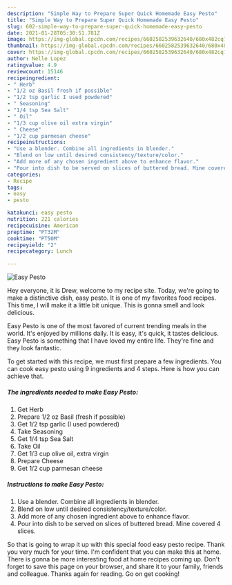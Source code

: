 ```yaml
---
description: "Simple Way to Prepare Super Quick Homemade Easy Pesto"
title: "Simple Way to Prepare Super Quick Homemade Easy Pesto"
slug: 602-simple-way-to-prepare-super-quick-homemade-easy-pesto
date: 2021-01-28T05:30:51.781Z
image: https://img-global.cpcdn.com/recipes/6602582539632640/680x482cq70/easy-pesto-recipe-main-photo.jpg
thumbnail: https://img-global.cpcdn.com/recipes/6602582539632640/680x482cq70/easy-pesto-recipe-main-photo.jpg
cover: https://img-global.cpcdn.com/recipes/6602582539632640/680x482cq70/easy-pesto-recipe-main-photo.jpg
author: Nelle Lopez
ratingvalue: 4.9
reviewcount: 15146
recipeingredient:
- " Herb"
- "1/2 oz Basil fresh if possible"
- "1/2 tsp garlic I used powdered"
- " Seasoning"
- "1/4 tsp Sea Salt"
- " Oil"
- "1/3 cup olive oil extra virgin"
- " Cheese"
- "1/2 cup parmesan cheese"
recipeinstructions:
- "Use a blender. Combine all ingredients in blender."
- "Blend on low until desired consistency/texture/color."
- "Add more of any chosen ingredient above to enhance flavor."
- "Pour into dish to be served on slices of buttered bread. Mine covered 4 slices."
categories:
- Recipe
tags:
- easy
- pesto

katakunci: easy pesto 
nutrition: 221 calories
recipecuisine: American
preptime: "PT32M"
cooktime: "PT50M"
recipeyield: "2"
recipecategory: Lunch

---
```



![Easy Pesto](https://img-global.cpcdn.com/recipes/6602582539632640/680x482cq70/easy-pesto-recipe-main-photo.jpg)

Hey everyone, it is Drew, welcome to my recipe site. Today, we're going to make a distinctive dish, easy pesto. It is one of my favorites food recipes. This time, I will make it a little bit unique. This is gonna smell and look delicious.

Easy Pesto is one of the most favored of current trending meals in the world. It's enjoyed by millions daily. It is easy, it's quick, it tastes delicious. Easy Pesto is something that I have loved my entire life. They're fine and they look fantastic.




To get started with this recipe, we must first prepare a few ingredients. You can cook easy pesto using 9 ingredients and 4 steps. Here is how you can achieve that.

<!--inarticleads1-->

##### The ingredients needed to make Easy Pesto:

1. Get  Herb
1. Prepare 1/2 oz Basil (fresh if possible)
1. Get 1/2 tsp garlic (I used powdered)
1. Take  Seasoning
1. Get 1/4 tsp Sea Salt
1. Take  Oil
1. Get 1/3 cup olive oil, extra virgin
1. Prepare  Cheese
1. Get 1/2 cup parmesan cheese




<!--inarticleads2-->

##### Instructions to make Easy Pesto:

1. Use a blender. Combine all ingredients in blender.
1. Blend on low until desired consistency/texture/color.
1. Add more of any chosen ingredient above to enhance flavor.
1. Pour into dish to be served on slices of buttered bread. Mine covered 4 slices.




So that is going to wrap it up with this special food easy pesto recipe. Thank you very much for your time. I'm confident that you can make this at home. There is gonna be more interesting food at home recipes coming up. Don't forget to save this page on your browser, and share it to your family, friends and colleague. Thanks again for reading. Go on get cooking!
